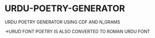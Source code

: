 # URDU-POETRY-GENERATOR
URDU POETRY GENERATOR USING CDF AND N_GRAMS

->URUD FONT POETRY IS ALSO CONVERTED TO ROMAN URDU FONT
